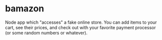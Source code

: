 # bamazon
Node app which "accesses" a fake online store.  You can add items to your cart, see their prices, and check out with your favorite payment processor (or some random numbers or whatever).
